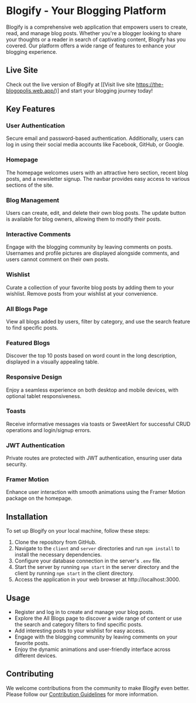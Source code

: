 # Blogify - Your Blogging Platform

Blogify is a comprehensive web application that empowers users to create, read, and manage blog posts. Whether you're a blogger looking to share your thoughts or a reader in search of captivating content, Blogify has you covered. Our platform offers a wide range of features to enhance your blogging experience.

## Live Site

Check out the live version of Blogify at [[Visit live site https://the-blogopolis.web.app/)] and start your blogging journey today!

## Key Features

### User Authentication

Secure email and password-based authentication. Additionally, users can log in using their social media accounts like Facebook, GitHub, or Google.

### Homepage

The homepage welcomes users with an attractive hero section, recent blog posts, and a newsletter signup. The navbar provides easy access to various sections of the site.

### Blog Management

Users can create, edit, and delete their own blog posts. The update button is available for blog owners, allowing them to modify their posts.

### Interactive Comments

Engage with the blogging community by leaving comments on posts. Usernames and profile pictures are displayed alongside comments, and users cannot comment on their own posts.

### Wishlist

Curate a collection of your favorite blog posts by adding them to your wishlist. Remove posts from your wishlist at your convenience.

### All Blogs Page

View all blogs added by users, filter by category, and use the search feature to find specific posts.

### Featured Blogs

Discover the top 10 posts based on word count in the long description, displayed in a visually appealing table.

### Responsive Design

Enjoy a seamless experience on both desktop and mobile devices, with optional tablet responsiveness.

### Toasts

Receive informative messages via toasts or SweetAlert for successful CRUD operations and login/signup errors.

### JWT Authentication

Private routes are protected with JWT authentication, ensuring user data security.

### Framer Motion

Enhance user interaction with smooth animations using the Framer Motion package on the homepage.

## Installation

To set up Blogify on your local machine, follow these steps:

1. Clone the repository from GitHub.
2. Navigate to the `client` and `server` directories and run `npm install` to install the necessary dependencies.
3. Configure your database connection in the server's `.env` file.
4. Start the server by running `npm start` in the server directory and the client by running `npm start` in the client directory.
5. Access the application in your web browser at http://localhost:3000.

## Usage

- Register and log in to create and manage your blog posts.
- Explore the All Blogs page to discover a wide range of content or use the search and category filters to find specific posts.
- Add interesting posts to your wishlist for easy access.
- Engage with the blogging community by leaving comments on your favorite posts.
- Enjoy the dynamic animations and user-friendly interface across different devices.

## Contributing

We welcome contributions from the community to make Blogify even better. Please follow our [Contribution Guidelines](CONTRIBUTING.md) for more information.


